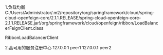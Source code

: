 1.负载均衡
C:/Users/Administrator/.m2/repository/org/springframework/cloud/spring-cloud-openfeign-core/2.1.1.RELEASE/spring-cloud-openfeign-core-2.1.1.RELEASE.jar!/org/springframework/cloud/openfeign/ribbon/LoadBalancerFeignClient.class


RibbonLoadBalancerClient

2.高可用的服务注册中心
127.0.0.1 peer1
127.0.0.1 peer2